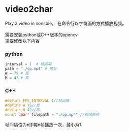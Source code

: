 # video2char
Play a video in console。
在命令行以字符画的方式播放视频。
<br><br>
需要安装python或C++版本的opencv
<br>
需要修改以下内容
### python
```python
interval = 1  # 帧间隔
path = "./op.mp4" # 地址
W = 75 # 宽
H = 42 # 高
```
### C++
```C++
#define FPS_INTERVAL 1//帧间隔
#define W 75//宽
#define H 42//高
const char* filepath = "./op.mp4";//视频路径
```
帧间隔设为n即每n帧播放一次，最小为1.

